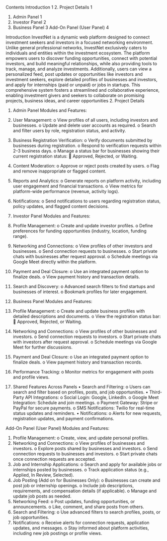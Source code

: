 
Contents
Introduction	1
2. Project Details	1
1. Admin Panel	1
2. Investor Panel	2
3. Business Panel	3
Add-On Panel (User Panel)	4

Introduction
InvestNet is a dynamic web platform designed to connect investment seekers and investors in a focused networking environment. Unlike general professional networks, InvestNet exclusively caters to individuals and entities within the investment ecosystem. The platform empowers users to discover funding opportunities, connect with potential investors, and build meaningful relationships, while also providing tools to track, manage, and analyze investments. Additionally, users can view a personalized feed, post updates or opportunities like investors and investment seekers, explore detailed profiles of businesses and investors, and apply for internships (paid or unpaid) or jobs in startups. This comprehensive system fosters a streamlined and collaborative experience, enabling investment givers and seekers to collaborate on promising projects, business ideas, and career opportunities
2. Project Details
1. Admin Panel
Modules and Features:
1.	User Management:
o	View profiles of all users, including investors and businesses.
o	Update and delete user accounts as required.
o	Search and filter users by role, registration status, and activity.
2.	Business Registration Verification:
o	Verify documents submitted by businesses during registration.
o	Respond to verification requests within 2–3 business days.
o	Manage a status bar for businesses showing their current registration status:
	Approved, Rejected, or Waiting.
3.	Content Moderation:
o	Approve or reject posts created by users.
o	Flag and remove inappropriate or flagged content.
4.	Reports and Analytics:
o	Generate reports on platform activity, including user engagement and financial transactions.
o	View metrics for platform-wide performance (revenue, activity logs).
5.	Notifications:
o	Send notifications to users regarding registration status, policy updates, and flagged content decisions.

2. Investor Panel
Modules and Features:
1.	Profile Management:
o	Create and update investor profiles.
o	Define preferences for funding opportunities (industry, location, funding range).
2.	Networking and Connections:
o	View profiles of other investors and businesses.
o	Send connection requests to businesses.
o	Start private chats with businesses after request approval.
o	Schedule meetings via Google Meet directly within the platform.
3.	Payment and Deal Closure:
o	Use an integrated payment option to finalize deals.
o	View payment history and transaction details.
4.	Search and Discovery:
o	Advanced search filters to find startups and businesses of interest.
o	Bookmark profiles for later engagement.

3. Business Panel
Modules and Features:
1.	Profile Management:
o	Create and update business profiles with detailed descriptions and documents.
o	View the registration status bar:
	Approved, Rejected, or Waiting.
2.	Networking and Connections:
o	View profiles of other businesses and investors.
o	Send connection requests to investors.
o	Start private chats with investors after request approval.
o	Schedule meetings via Google Meet for further discussions.
3.	Payment and Deal Closure:
o	Use an integrated payment option to finalize deals.
o	View payment history and transaction records.
4.	Performance Tracking:
o	Monitor metrics for engagement with posts and profile views.






5. Shared Features Across Panels
•	Search and Filtering:
o	Users can search and filter based on profiles, posts, and job opportunities.
•	Third-Party API Integrations:
o	Social Login: Google, LinkedIn.
o	Google Meet Integration: Schedule and join meetings.
o	Payment Gateway: Stripe or PayPal for secure payments.
o	SMS Notifications: Twilio for real-time status updates and reminders.
•	Notifications:
o	Alerts for new requests, registration updates, and payment confirmations.




Add-On Panel (User Panel)
Modules and Features:
1.	Profile Management:
o	Create, view, and update personal profiles.
2.	Networking and Connections:
o	View profiles of businesses and investors.
o	Explore posts shared by businesses and investors.
o	Send connection requests to businesses and investors.
o	Start private chats once connection requests are accepted.
3.	Job and Internship Applications:
o	Search and apply for available jobs or internships posted by businesses.
o	Track application status (e.g., Applied, In Review, Selected).
4.	Job Posting (Add on for  Businesses Only):
o	Businesses can create and post job or internship openings.
o	Include job descriptions, requirements, and compensation details (if applicable).
o	Manage and update job posts as needed.
5.	Networking Feed:
o	Post updates, funding opportunities, or announcements.
o	Like, comment, and share posts from others.
6.	Search and Filtering:
o	Use advanced filters to search profiles, posts, or job opportunities.
7.	Notifications:
o	Receive alerts for connection requests, application updates, and messages.
o	Stay informed about platform activities, including new job postings or profile views.
